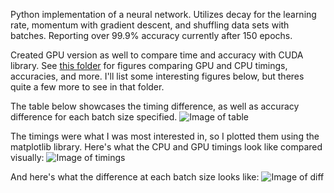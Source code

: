Python implementation of a neural network. Utilizes decay for the learning rate, momentum with gradient descent, and shuffling data sets with batches. Reporting over 99.9% accuracy currently after 150 epochs.

Created GPU version as well to compare time and accuracy with CUDA library. See [this folder](../master/python/data/figures) for figures comparing GPU and CPU timings, accuracies, and more. I'll list some interesting figures below, but theres quite a few more to see in that folder.

The table below showcases the timing difference, as well as accuracy difference for each batch size specified.
![Image of table](https://github.com/mrmattkennedy/neural-network-library/blob/master/python/data/figures/table.png)

The timings were what I was most interested in, so I plotted them using the matplotlib library.
Here's what the CPU and GPU timings look like compared visually:
![Image of timings](https://github.com/mrmattkennedy/neural-network-library/blob/master/python/data/figures/times.png)

And here's what the difference at each batch size looks like:
![Image of diff](https://github.com/mrmattkennedy/neural-network-library/blob/master/python/data/figures/times_diff.png)
